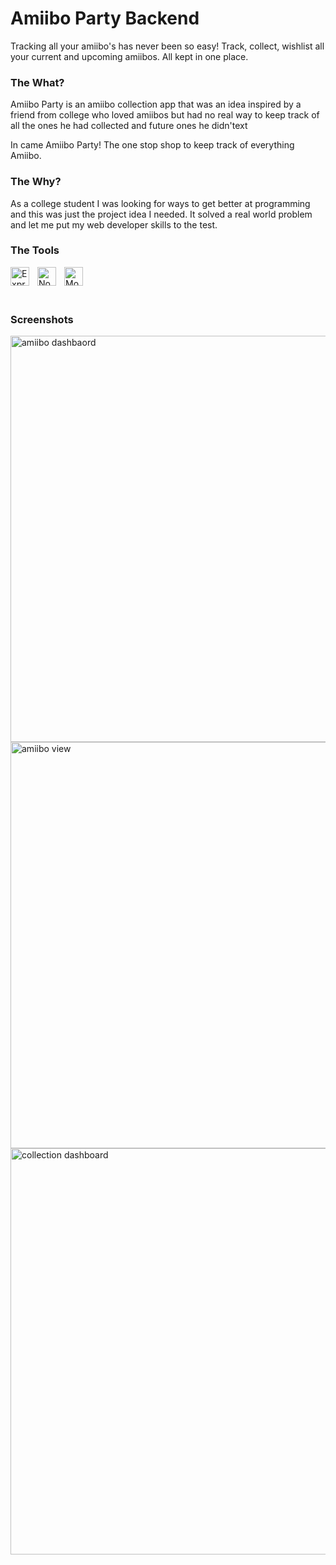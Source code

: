 # Amiibo Party Backend 

Tracking all your amiibo's has never been so easy! Track, collect, wishlist all your current and upcoming amiibos. All kept in one place.

### The What?

Amiibo Party is an amiibo collection app that was an idea inspired by a friend from college who loved amiibos but had no real way to keep track of all the ones he had collected and future ones he didn'text

In came Amiibo Party! The one stop shop to keep track of everything Amiibo.

### The Why?

As a college student I was looking for ways to get better at programming and this was just the project idea I needed. It solved a real world problem and let me put my web developer skills to the test.

### The Tools

<p align="left" style="display: block">
<img align="left" alt="Express" width="30px" style="padding-right:10px" src="https://cdn.jsdelivr.net/gh/devicons/devicon/icons/express/express-original.svg" />
<img align="left" alt="Node" width="30px" style="padding-right:10px" src="https://cdn.jsdelivr.net/gh/devicons/devicon/icons/nodejs/nodejs-original.svg" />
<img align="left" alt="Mongo DB" width="30px" style="padding-right:10px" src="https://cdn.jsdelivr.net/gh/devicons/devicon/icons/mongodb/mongodb-original.svg" />
</p>
<br>
<br>
<br>

### Screenshots

<p align="left" style="display: block">
<img width="650" src="./src/assets/images/amiibo-list.png" alt="amiibo dashbaord">
<img width="650" src="./src/assets/images/amiibo-view.png" alt="amiibo view">
<img width="650" src="./src/assets/images/collection-list.png" alt="collection dashboard">
</p>
